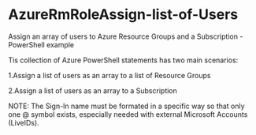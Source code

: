# AzureRmRoleAssign-list-of-Users
Assign an array of users to Azure Resource Groups and a Subscription - PowerShell example 

Tis collection of Azure PowerShell statements has two main scenarios:

1.Assign a list of users as an array to a list of Resource Groups

2.Assign a list of users as an array to a Subscription 


NOTE: The Sign-In name must be formated in a specific way so that only one @ symbol exists, especially needed with external Microsoft Accounts (LiveIDs). 
